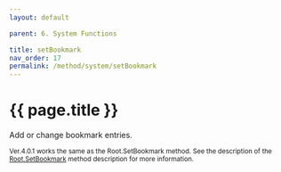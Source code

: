 ```yaml
---
layout: default

parent: 6. System Functions

title: setBookmark
nav_order: 17
permalink: /method/system/setBookmark
---
```




# {{ page.title }}

Add or change bookmark entries.

<small>Ver.4.0.1 works the same as the Root.SetBookmark method. See the description of the [Root.SetBookmark](/package/standard/root/methods/setbookmark) method description for more information. </small>